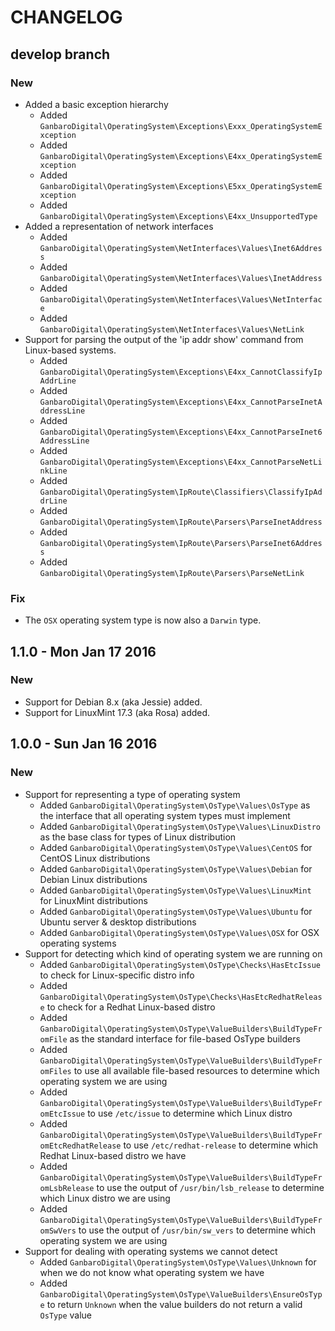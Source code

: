 # CHANGELOG

## develop branch

### New

* Added a basic exception hierarchy
  * Added `GanbaroDigital\OperatingSystem\Exceptions\Exxx_OperatingSystemException`
  * Added `GanbaroDigital\OperatingSystem\Exceptions\E4xx_OperatingSystemException`
  * Added `GanbaroDigital\OperatingSystem\Exceptions\E5xx_OperatingSystemException`
  * Added `GanbaroDigital\OperatingSystem\Exceptions\E4xx_UnsupportedType`
* Added a representation of network interfaces
  * Added `GanbaroDigital\OperatingSystem\NetInterfaces\Values\Inet6Address`
  * Added `GanbaroDigital\OperatingSystem\NetInterfaces\Values\InetAddress`
  * Added `GanbaroDigital\OperatingSystem\NetInterfaces\Values\NetInterface`
  * Added `GanbaroDigital\OperatingSystem\NetInterfaces\Values\NetLink`
* Support for parsing the output of the 'ip addr show' command from Linux-based systems.
  * Added `GanbaroDigital\OperatingSystem\Exceptions\E4xx_CannotClassifyIpAddrLine`
  * Added `GanbaroDigital\OperatingSystem\Exceptions\E4xx_CannotParseInetAddressLine`
  * Added `GanbaroDigital\OperatingSystem\Exceptions\E4xx_CannotParseInet6AddressLine`
  * Added `GanbaroDigital\OperatingSystem\Exceptions\E4xx_CannotParseNetLinkLine`
  * Added `GanbaroDigital\OperatingSystem\IpRoute\Classifiers\ClassifyIpAddrLine`
  * Added `GanbaroDigital\OperatingSystem\IpRoute\Parsers\ParseInetAddress`
  * Added `GanbaroDigital\OperatingSystem\IpRoute\Parsers\ParseInet6Address`
  * Added `GanbaroDigital\OperatingSystem\IpRoute\Parsers\ParseNetLink`

### Fix

* The `OSX` operating system type is now also a `Darwin` type.

## 1.1.0 - Mon Jan 17 2016

### New

* Support for Debian 8.x (aka Jessie) added.
* Support for LinuxMint 17.3 (aka Rosa) added.

## 1.0.0 - Sun Jan 16 2016

### New

* Support for representing a type of operating system
  * Added `GanbaroDigital\OperatingSystem\OsType\Values\OsType` as the interface that all operating system types must implement
  * Added `GanbaroDigital\OperatingSystem\OsType\Values\LinuxDistro` as the base class for types of Linux distribution
  * Added `GanbaroDigital\OperatingSystem\OsType\Values\CentOS` for CentOS Linux distributions
  * Added `GanbaroDigital\OperatingSystem\OsType\Values\Debian` for Debian Linux distributions
  * Added `GanbaroDigital\OperatingSystem\OsType\Values\LinuxMint` for LinuxMint distributions
  * Added `GanbaroDigital\OperatingSystem\OsType\Values\Ubuntu` for Ubuntu server & desktop distributions
  * Added `GanbaroDigital\OperatingSystem\OsType\Values\OSX` for OSX operating systems
* Support for detecting which kind of operating system we are running on
  * Added `GanbaroDigital\OperatingSystem\OsType\Checks\HasEtcIssue` to check for Linux-specific distro info
  * Added `GanbaroDigital\OperatingSystem\OsType\Checks\HasEtcRedhatRelease` to check for a Redhat Linux-based distro
  * Added `GanbaroDigital\OperatingSystem\OsType\ValueBuilders\BuildTypeFromFile` as the standard interface for file-based OsType builders
  * Added `GanbaroDigital\OperatingSystem\OsType\ValueBuilders\BuildTypeFromFiles` to use all available file-based resources to determine which operating system we are using
  * Added `GanbaroDigital\OperatingSystem\OsType\ValueBuilders\BuildTypeFromEtcIssue` to use `/etc/issue` to determine which Linux distro
  * Added `GanbaroDigital\OperatingSystem\OsType\ValueBuilders\BuildTypeFromEtcRedhatRelease` to use `/etc/redhat-release` to determine which Redhat Linux-based distro we have
  * Added `GanbaroDigital\OperatingSystem\OsType\ValueBuilders\BuildTypeFromLsbRelease` to use the output of `/usr/bin/lsb_release` to determine which Linux distro we are using
  * Added `GanbaroDigital\OperatingSystem\OsType\ValueBuilders\BuildTypeFromSwVers` to use the output of `/usr/bin/sw_vers` to determine which operating system we are using
* Support for dealing with operating systems we cannot detect
  * Added `GanbaroDigital\OperatingSystem\OsType\Values\Unknown` for when we do not know what operating system we have
  * Added `GanbaroDigital\OperatingSystem\OsType\ValueBuilders\EnsureOsType` to return `Unknown` when the value builders do not return a valid `OsType` value
